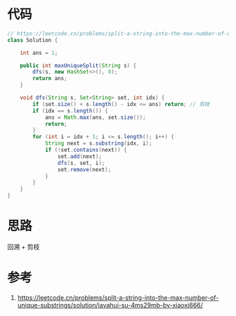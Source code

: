 # 代码

```java
// https://leetcode.cn/problems/split-a-string-into-the-max-number-of-unique-substrings/solution/javahui-su-4ms29mb-by-xiaoxi666/
class Solution {

    int ans = 1;

    public int maxUniqueSplit(String s) {
        dfs(s, new HashSet<>(), 0);
        return ans;
    }

    void dfs(String s, Set<String> set, int idx) {
        if (set.size() + s.length() - idx <= ans) return; // 剪枝
        if (idx == s.length()) {
            ans = Math.max(ans, set.size());
            return;
        }
        for (int i = idx + 1; i <= s.length(); i++) {
            String next = s.substring(idx, i);
            if (!set.contains(next)) {
                set.add(next);
                dfs(s, set, i);
                set.remove(next);
            }
        }
    }
}
```

# 思路

回溯 + 剪枝

# 参考

1. https://leetcode.cn/problems/split-a-string-into-the-max-number-of-unique-substrings/solution/javahui-su-4ms29mb-by-xiaoxi666/
